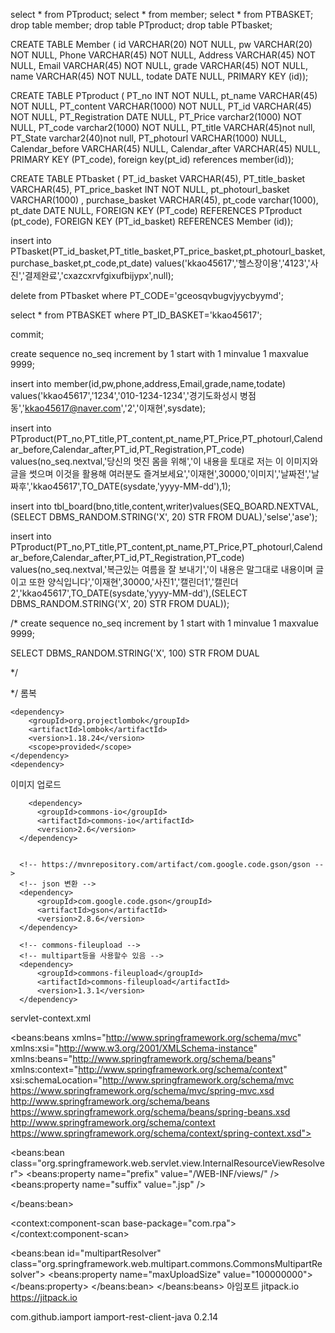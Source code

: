 select * from PTproduct;
select * from member;
select * from PTBASKET;
drop table member;
drop table PTproduct;
drop table PTbasket;

CREATE TABLE Member (
  id VARCHAR(20) NOT NULL,
  pw VARCHAR(20) NOT NULL,
  Phone VARCHAR(45) NOT NULL,
  Address VARCHAR(45) NOT NULL,
  Email VARCHAR(45) NOT NULL,
  grade VARCHAR(45) NOT NULL,
  name VARCHAR(45) NOT NULL,
  todate DATE NULL,
  PRIMARY KEY (id));



CREATE TABLE PTproduct (
  PT_no INT NOT NULL,
  pt_name VARCHAR(45) NOT NULL,
  PT_content VARCHAR(1000) NOT NULL,
  PT_id VARCHAR(45) NOT NULL,
  PT_Registration DATE NULL,
  PT_Price varchar2(1000) NOT NULL,
  PT_code varchar2(1000)  NOT NULL,
  PT_title VARCHAR(45)not null,
  PT_State varchar2(40)not null,
  PT_photourl VARCHAR(1000) NULL,
  Calendar_before VARCHAR(45) NULL,
  Calendar_after VARCHAR(45) NULL,
  PRIMARY KEY (PT_code),
  foreign key(pt_id)
  references member(id));




CREATE TABLE PTbasket (
  PT_id_basket VARCHAR(45),
  PT_title_basket VARCHAR(45),
  PT_price_basket INT NOT NULL,
  pt_photourl_basket VARCHAR(1000) ,
  purchase_basket VARCHAR(45),
  pt_code varchar(1000),
  pt_date DATE NULL,
FOREIGN KEY (PT_code)
REFERENCES PTproduct (pt_code),
FOREIGN KEY (PT_id_basket)
REFERENCES Member (id));

insert into PTbasket(PT_id_basket,PT_title_basket,PT_price_basket,pt_photourl_basket,purchase_basket,pt_code,pt_date)
values('kkao45617','헬스장이용','4123','사진','결제완료','cxazcxrvfgixufbijypx',null);

delete from PTbasket where PT_CODE='gceosqvbugvjyycbyymd';

select * from PTBASKET where PT_ID_BASKET='kkao45617';

commit;
    
create sequence no_seq increment by 1 start with 1 minvalue 1 maxvalue 9999;

insert into member(id,pw,phone,address,Email,grade,name,todate)
values('kkao45617','1234','010-1234-1234','경기도화성시 병점동','kkao45617@naver.com','2','이재현',sysdate);

insert into PTproduct(PT_no,PT_title,PT_content,pt_name,PT_Price,PT_photourl,Calendar_before,Calendar_after,PT_id,PT_Registration,PT_code) 
values(no_seq.nextval,'당신의 멋진 몸을 위해','이 내용을 토대로 저는 이 이미지와 글을 썻으며 이것을 활용해 여러분도 즐겨보세요','이재현',30000,'이미지','날짜전','날짜후','kkao45617',TO_DATE(sysdate,'yyyy-MM-dd'),1);


insert into tbl_board(bno,title,content,writer)values(SEQ_BOARD.NEXTVAL, (SELECT DBMS_RANDOM.STRING('X', 20) STR FROM DUAL),'selse','ase');

insert into PTproduct(PT_no,PT_title,PT_content,pt_name,PT_Price,PT_photourl,Calendar_before,Calendar_after,PT_id,PT_Registration,PT_code)
values(no_seq.nextval,'복근있는 여름을 잘 보내기','이 내용은 말그대로 내용이며 글이고 또한 양식입니다','이재현',30000,'사진1','캘린더1','캘린더2','kkao45617',TO_DATE(sysdate,'yyyy-MM-dd'),(SELECT DBMS_RANDOM.STRING('X', 20) STR FROM DUAL));




/*
create sequence no_seq increment by 1 start with 1 minvalue 1 maxvalue 9999;







SELECT DBMS_RANDOM.STRING('X', 100) STR FROM DUAL



*/

*/ 롬복

	<dependency>
	    <groupId>org.projectlombok</groupId>
	    <artifactId>lombok</artifactId>
	    <version>1.18.24</version>
	    <scope>provided</scope>
	</dependency>
	<dependency>
	
	
이미지 업로드

		<dependency>
          <groupId>commons-io</groupId>
          <artifactId>commons-io</artifactId>
          <version>2.6</version>
      </dependency>
	
	
      <!-- https://mvnrepository.com/artifact/com.google.code.gson/gson -->
      <!-- json 변환 -->
      <dependency>
          <groupId>com.google.code.gson</groupId>
          <artifactId>gson</artifactId>
          <version>2.8.6</version>
      </dependency>

      <!-- commons-fileupload -->
      <!-- multipart등을 사용할수 있음 -->
      <dependency>
          <groupId>commons-fileupload</groupId>
          <artifactId>commons-fileupload</artifactId>
          <version>1.3.1</version>
      </dependency>
servlet-context.xml

<beans:beans xmlns="http://www.springframework.org/schema/mvc" xmlns:xsi="http://www.w3.org/2001/XMLSchema-instance" xmlns:beans="http://www.springframework.org/schema/beans" xmlns:context="http://www.springframework.org/schema/context" xsi:schemaLocation="http://www.springframework.org/schema/mvc https://www.springframework.org/schema/mvc/spring-mvc.xsd http://www.springframework.org/schema/beans https://www.springframework.org/schema/beans/spring-beans.xsd http://www.springframework.org/schema/context https://www.springframework.org/schema/context/spring-context.xsd">

<!-- DispatcherServlet Context: defines this servlet's request-processing infrastructure -->

<!-- Enables the Spring MVC @Controller programming model -->
<annotation-driven />

<!-- Handles HTTP GET requests for /resources/** by efficiently serving up static resources in the ${webappRoot}/resources directory -->
<resources mapping="/resources/**" location="/resources/" />

<!-- Resolves views selected for rendering by @Controllers to .jsp resources in the /WEB-INF/views directory -->
<beans:bean class="org.springframework.web.servlet.view.InternalResourceViewResolver">
	<beans:property name="prefix" value="/WEB-INF/views/" />
	<beans:property name="suffix" value=".jsp" />
	
</beans:bean>

<context:component-scan base-package="com.rpa"></context:component-scan>
<!--  <context:component-scan base-package="com.rap.pt.controller"/>-->

<beans:bean id="multipartResolver" class="org.springframework.web.multipart.commons.CommonsMultipartResolver">
	<beans:property name="maxUploadSize" value="100000000"></beans:property>
</beans:bean>
</beans:beans>
아임포트 jitpack.io https://jitpack.io

com.github.iamport iamport-rest-client-java 0.2.14